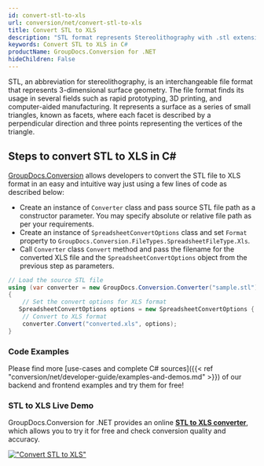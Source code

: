 ```yaml
---
id: convert-stl-to-xls
url: conversion/net/convert-stl-to-xls
title: Convert STL to XLS
description: "STL format represents Stereolithography with .stl extension. Learn how to convert STL to XLS file programmatically in C# language using GroupDocs.Conversion for .NET library."
keywords: Convert STL to XLS in C#
productName: GroupDocs.Conversion for .NET
hideChildren: False
---
```


STL, an abbreviation for stereolithography, is an interchangeable file format that represents 3-dimensional surface geometry. The file format finds its usage in several fields such as rapid prototyping, 3D printing, and computer-aided manufacturing. It represents a surface as a series of small triangles, known as facets, where each facet is described by a perpendicular direction and three points representing the vertices of the triangle.

## Steps to convert STL to XLS in C#

[GroupDocs.Conversion](https://products.groupdocs.com/conversion/net) allows developers to convert the STL file to XLS format in an easy and intuitive way just using a few lines of code as described below:

* Create an instance of `Converter` class and pass source STL file path as a constructor parameter. You may specify absolute or relative file path as per your requirements. 
* Create an instance of `SpreadsheetConvertOptions` class and set `Format` property to `GroupDocs.Conversion.FileTypes.SpreadsheetFileType.Xls`.
* Call `Converter` class `Convert` method and pass the filename for the converted XLS file and the `SpreadsheetConvertOptions` object from the previous step as parameters.

```csharp
// Load the source STL file
using (var converter = new GroupDocs.Conversion.Converter("sample.stl"))
{
    // Set the convert options for XLS format
   SpreadsheetConvertOptions options = new SpreadsheetConvertOptions { Format = GroupDocs.Conversion.FileTypes.SpreadsheetFileType.Xls };
    // Convert to XLS format
    converter.Convert("converted.xls", options);
}
```

### Code Examples

Please find more [use-cases and complete C# sources]({{< ref "conversion/net/developer-guide/examples-and-demos.md" >}}) of our backend and frontend examples and try them for free!

### STL to XLS Live Demo

GroupDocs.Conversion for .NET provides an online [**STL to XLS converter**](https://products.groupdocs.app/conversion/stl-to-xls), which allows you to try it for free and check conversion quality and accuracy.

[!["Convert STL to XLS"](conversion/net/images/convert-to-xls/convert-stl-to-xls.png)](https://products.groupdocs.app/conversion/stl-to-xls)